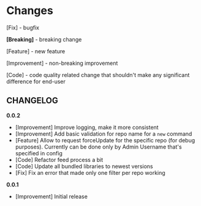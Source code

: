 Changes
=================================================

[Fix] - bugfix

**[Breaking]** - breaking change

[Feature] - new feature

[Improvement] - non-breaking improvement

[Code] - code quality related change that shouldn't make any significant difference for end-user

CHANGELOG
---------
**0.0.2**
 - [Improvement] Improve logging, make it more consistent
 - [Improvement] Add basic validation for repo name for a `new` command
 - [Feature] Allow to request forceUpdate for the specific repo (for debug purposes). Currently can be done only by Admin Username that's specified in config
 - [Code] Refactor feed process a bit
 - [Code] Update all bundled libraries to newest versions
 - [Fix] Fix an error that made only one filter per repo working

**0.0.1**
 - [Improvement] Initial release
